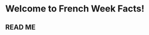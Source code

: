 <!DOCTYPE html>
<html>
  <head>
    <meta charset = "utf-8">
    <title>French Facts</title>
  </head>
  <body>
    <h1>Welcome to French Week Facts!</h1>
    <h2>READ ME</h2>
  </body>
</html>
